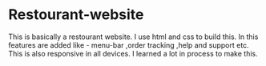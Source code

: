 # Restourant-website
This is basically a restourant website. I use html and css to build this.
In this features are added like - menu-bar ,order tracking ,help and support etc.
This is also responsive in all devices.
I learned a lot in process to make this.
